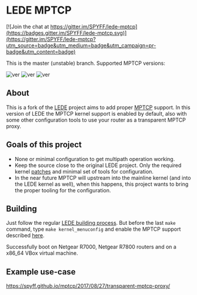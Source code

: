 # LEDE MPTCP

[![Join the chat at https://gitter.im/SPYFF/lede-mptcp](https://badges.gitter.im/SPYFF/lede-mptcp.svg)](https://gitter.im/SPYFF/lede-mptcp?utm_source=badge&utm_medium=badge&utm_campaign=pr-badge&utm_content=badge)

This is the master (unstable) branch. Supported MPTCP versions:

![ver](https://img.shields.io/badge/kernel%20version-4.4.116-brightgreen.svg)
![ver](https://img.shields.io/badge/kernel%20version-4.9.82-blue.svg)
![ver](https://img.shields.io/badge/kernel%20version-4.14.13-red.svg)


## About
This is a fork of the [LEDE](https://github.com/lede-project/source) project aims to add proper [MPTCP](https://www.multipath-tcp.org/) support. In this version of LEDE the MPTCP kernel support is enabled by default, also with some other configuration tools to use your router as a transparent MPTCP proxy.

## Goals of this project
* None or minimal configuration to get multipath operation working.
* Keep the source close to the original LEDE project. Only the required kernel [patches](https://www.multipath-tcp.org/patches/) and minimal set of tools for configuration.
* In the near future MPTCP will upstream into the mainline kernel (and into the LEDE kernel as well), when this happens, this project wants to bring the proper tooling for the configuration.

## Building
Just follow the regular [LEDE building process](https://lede-project.org/docs/guide-developer/quickstart-build-images). But before the last `make` command, type `make kernel_menuconfig` and enable the MPTCP support described [here](https://multipath-tcp.org/pmwiki.php/Users/DoItYourself).

Successfully boot on Netgear R7000, Netgear R7800 routers and on a x86_64 VBox virtual machine.

## Example use-case
https://spyff.github.io/mptcp/2017/08/27/transparent-mptcp-proxy/

